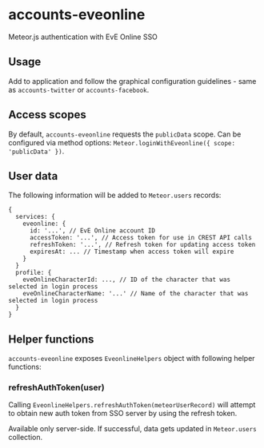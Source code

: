 # accounts-eveonline

Meteor.js authentication with EvE Online SSO

## Usage

Add to application and follow the graphical configuration guidelines - same as `accounts-twitter` or `accounts-facebook`.

## Access scopes

By default, `accounts-eveonline` requests the `publicData` scope. Can be configured via method options: `Meteor.loginWithEveonline({ scope: 'publicData' })`.

## User data

The following information will be added to `Meteor.users` records:

```
{
  services: {
    eveonline: {
      id: '...', // EvE Online account ID
      accessToken: '...', // Access token for use in CREST API calls
      refreshToken: '...', // Refresh token for updating access token
      expiresAt: ... // Timestamp when access token will expire
    }
  }  
  profile: {
    eveOnlineCharacterId: ..., // ID of the character that was selected in login process
    eveOnlineCharacterName: '...' // Name of the character that was selected in login process
  }
}
```

## Helper functions

`accounts-eveonline` exposes `EveonlineHelpers` object with following helper functions:

### refreshAuthToken(user)

Calling `EveonlineHelpers.refreshAuthToken(meteorUserRecord)` will attempt to obtain new auth token from SSO server by using the refresh token.

Available only server-side. If successful, data gets updated in `Meteor.users` collection.
